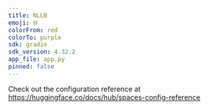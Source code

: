 ```yaml
---
title: NLLB
emoji: 🌐
colorFrom: red
colorTo: purple
sdk: gradio
sdk_version: 4.32.2
app_file: app.py
pinned: false
---
```


Check out the configuration reference at https://huggingface.co/docs/hub/spaces-config-reference
